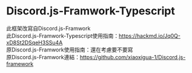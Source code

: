 # Discord.js-Framwork-Typescript

此框架改寫自Discord.js-Framwork  
此Discord.js-Framwork-Typescript使用指南：https://hackmd.io/Jq0Q-xD8St2DSqeH3SSu4A  
原Discord.js-Framwork使用指南：還在考慮要不要寫  
原Discord.js-Framwork連結：https://github.com/xiaoxigua-1/Discord.js-framework
